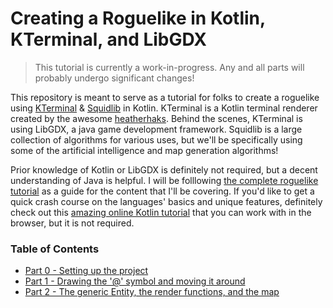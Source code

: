 # Creating a Roguelike in Kotlin, KTerminal, and LibGDX
> This tutorial is currently a work-in-progress. Any and all parts will probably undergo significant changes!

This repository is meant to serve as a tutorial for folks to create a roguelike using [KTerminal](https://github.com/heatherhaks/kterminal) & [Squidlib](https://github.com/SquidPony/SquidLib) in Kotlin. KTerminal is a Kotlin terminal renderer created by the awesome [heatherhaks](https://github.com/heatherhaks). Behind the scenes, KTerminal is using LibGDX, a java game development framework. Squidlib is a large collection of algorithms for various uses, but we'll be specifically using some of the artificial intelligence and map generation algorithms!

Prior knowledge of Kotlin or LibGDX is definitely not required, but a decent understanding of Java is helpful. I will be folllowing [the complete roguelike tutorial](https://www.reddit.com/r/roguelikedev/comments/6h4z09/roguelikedev_does_the_complete_roguelike_tutorial/) as a guide for the content that I'll be covering.  If you'd like to get a quick crash course on the languages' basics and unique features, definitely check out this [amazing online Kotlin tutorial](https://try.kotlinlang.org/#/Kotlin%20Koans/Introduction/Hello,%20world!/Task.kt) that you can work with in the browser, but it is not required.

### Table of Contents
- [Part 0 - Setting up the project](tutorial/part0/part0.md)
- [Part 1 - Drawing the '@' symbol and moving it around](tutorial/part1/part1.md)
- [Part 2 - The generic Entity, the render functions, and the map](tutorial/part2/part2.md)
